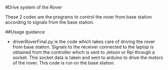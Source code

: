 #Drive system of the Rover

These 2 codes are the programs to control the rover from base station according to signals from the base station.

##Usage guidance

- driverRoverFinal.py is the code which takes care of driving the rover from base station. Signals to the receiver connected to the laptop is obtained from the controller which is sent to Jetson or Rpi through a socket. This socket data is taken and sent to arduino to drive the motors of the rover. This code is run on the base station. 
